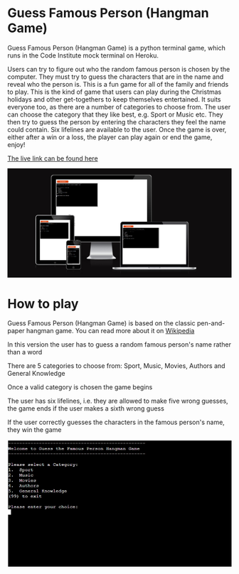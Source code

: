 <!--- Python terminal game -->
# Guess Famous Person (Hangman Game)

<!--- Game overview -->
Guess Famous Person (Hangman Game) is a python terminal game, which runs in the Code Institute mock terminal on Heroku. 

Users can try to figure out who the random famous person is chosen by the computer. They must try to guess the characters that are in the name and reveal who the person is. This is a fun game for all of the family and friends to play. This is the kind of game that users can play during the Christmas holidays and other get-togethers to keep themselves entertained. It suits everyone too, as there are a number of categories to choose from. The user can choose the category that they like best, e.g. Sport or Music etc. They then try to guess the person by entering the characters they feel the name could contain. Six lifelines are available to the user. Once the game is over, either after a win or a loss, the player can play again or end the game, enjoy!

[The live link can be found here](https://guess-famous-person.herokuapp.com/) 
<!--- Responsive design image -->
<p align="center">
  <img src="./assets/images/responsive.jpg"/>  
</p>

<!--- Outline how to play the game -->
# How to play

Guess Famous Person (Hangman Game) is based on the classic pen-and-paper hangman game. You can read more about it on [Wikipedia](https://en.wikipedia.org/wiki/Hangman_(game))

In this version the user has to guess a random famous person's name rather than a word 

There are 5 categories to choose from: Sport, Music, Movies, Authors and General Knowledge

Once a valid category is chosen the game begins

The user has six lifelines, i.e. they are allowed to make five wrong guesses, the game ends if the user makes a sixth wrong guess

If the user correctly guesses the characters in the famous person's name, they win the game

<!--- Main Menu image -->
<p align="center">
  <img src="./assets/images/menu.jpg"/>  
</p>